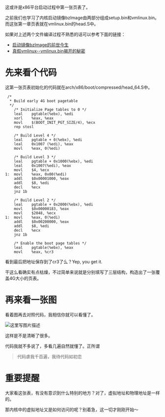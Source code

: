 这或许是x86平台启动过程中第一张页表了。

之前我们也学习了内核启动镜像bzImage由两部分组成setup.bin和vmlinux.bin。而这张第一章页表就在vmlinux.bin的head.S中。

如果对上述两个文件编译过程不熟悉的话可以参考下面的链接：

* [启动镜像bzImage的前世今生][1]
* [真假vmlinux--vmlinux.bin揭开的秘密][2]

# 先来看个代码

这第一张页表初始化的代码就在arch/x86/boot/compressed/head_64.S中。

```
 /*
  * Build early 4G boot pagetable
  */
	/* Initialize Page tables to 0 */
	leal	pgtable(%ebx), %edi
	xorl	%eax, %eax
	movl	$(BOOT_INIT_PGT_SIZE/4), %ecx
	rep	stosl

	/* Build Level 4 */
	leal	pgtable + 0(%ebx), %edi
	leal	0x1007 (%edi), %eax
	movl	%eax, 0(%edi)

	/* Build Level 3 */
	leal	pgtable + 0x1000(%ebx), %edi
	leal	0x1007(%edi), %eax
	movl	$4, %ecx
1:	movl	%eax, 0x00(%edi)
	addl	$0x00001000, %eax
	addl	$8, %edi
	decl	%ecx
	jnz	1b

	/* Build Level 2 */
	leal	pgtable + 0x2000(%ebx), %edi
	movl	$0x00000183, %eax
	movl	$2048, %ecx
1:	movl	%eax, 0(%edi)
	addl	$0x00200000, %eax
	addl	$8, %edi
	decl	%ecx
	jnz	1b

	/* Enable the boot page tables */
	leal	pgtable(%ebx), %eax
	movl	%eax, %cr3
```

看到最后把地址保存到了cr3了么？Yep, you get it.

干这么看确实有点枯燥，不过简单来说就是分别填写了三层结构，构造出了一张覆盖4G大小的页表。

# 再来看一张图

看着图再去对照代码，我相信你就可以看懂了。

![这里写图片描述](http://img.blog.csdn.net/20170304091949392?watermark/2/text/aHR0cDovL2Jsb2cuY3Nkbi5uZXQvUmljaGFyZFlTdGV2ZW4=/font/5a6L5L2T/fontsize/400/fill/I0JBQkFCMA==/dissolve/70/gravity/SouthEast)

这样是不是清晰了很多。

代码我就不多说了，多看几遍自然就懂了。正所谓

> 代码虐我千百遍，我待代码如初恋

# 重要提醒

大家看这张表，有没有意识到什么特别的地方？对了，虚拟地址和物理地址是一样的。

那内核中的虚拟地址又是如何访问的呢？别着急，这一切才刚刚开始～

[1]: http://blog.csdn.net/richardysteven/article/details/52395737
[2]: http://blog.csdn.net/RichardYSteven/article/details/57973554
